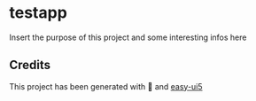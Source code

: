 # testapp
Insert the purpose of this project and some interesting infos here


## Credits
This project has been generated with 💙 and [easy-ui5](https://github.com/SAP)
